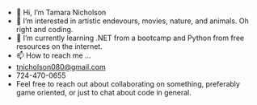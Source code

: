 - 👋 Hi, I’m Tamara Nicholson
- 👀 I’m interested in artistic endevours, movies, nature, and animals. Oh right and coding. 
- 🌱 I’m currently learning .NET from a bootcamp and Python from free resources on the internet. 
- 📫 How to reach me ...
- tnicholson080@gmail.com
- 724-470-0655
- Feel free to reach out about collaborating on something, preferably game oriented, or just to chat about code in general. 

<!---
tnicholson080/tnicholson080 is a ✨ special ✨ repository because its `README.md` (this file) appears on your GitHub profile.
You can click the Preview link to take a look at your changes.
--->
